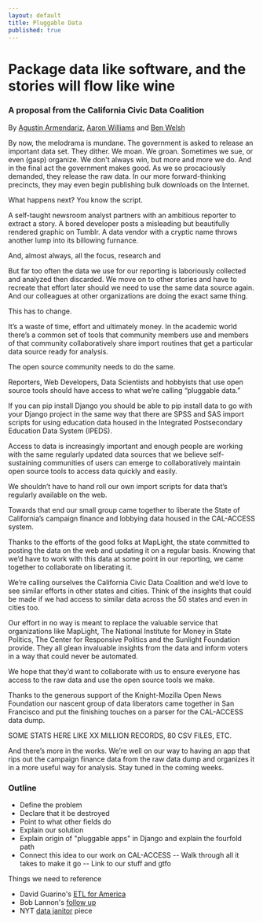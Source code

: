```yaml
---
layout: default
title: Pluggable Data
published: true
---
```


# Package data like software, and the stories will flow like wine

### A proposal from the California Civic Data Coalition

By [Agustin Armendariz](mailto:aarmendariz@gmail.com), [Aaron Williams](mailto:awilliams@cironline.org) and [Ben Welsh](mailto:ben.welsh@gmail.com)

By now, the melodrama is mundane. The government is asked to release an important data set. They dither. We moan. We groan. Sometimes we sue, or even (gasp) organize. We don't always win, but more and more we do. And in the final act the government makes good. As we so procaciously demanded, they release the raw data. In our more forward-thinking precincts, they may even begin publishing bulk downloads on the Internet.

What happens next? You know the script. 

A self-taught newsroom analyst partners with an ambitious reporter to extract a story. A bored developer posts a misleading but beautifully rendered graphic on Tumblr. A data vendor with a cryptic name throws another lump into its billowing furnance.

And, almost always, all the focus, research and  

But far too often the data we use for our reporting is laboriously collected and analyzed then discarded. We move on to other stories and have to recreate that effort later should we need to use the same data source again. And our colleagues at other organizations are doing the exact same thing.
 
This has to change.
 
It’s a waste of time, effort and ultimately money. In the academic world there’s a common set of tools that community members use and members of that community collaboratively share import routines that get a particular data source ready for analysis.
 
The open source community needs to do the same.
 
Reporters, Web Developers,  Data Scientists and hobbyists that use open source tools should have access to what we’re calling “pluggable data.”
 
If you can pip install Django you should be able to pip install data to go with your Django project in the same way that there are SPSS and SAS import scripts for using education data housed in the Integrated Postsecondary Education Data System (IPEDS).
 
Access to data is increasingly important and enough people are working with the same regularly updated data sources that we believe self-sustaining communities of users can emerge to collaboratively maintain open source tools to access data quickly and easily.
 
We shouldn’t have to hand roll our own import scripts for data that’s regularly available on the web.
 
Towards that end our small group came together to liberate the State of California’s campaign finance and lobbying data housed in the CAL-ACCESS system.
 
Thanks to the efforts of the good folks at MapLight, the state committed to posting the data on the web and updating it on a regular basis. Knowing that we’d have to work with this data at some point in our reporting, we came together to collaborate on liberating it.
 
We’re calling ourselves the California Civic Data Coalition and we’d love to see similar efforts in other states and cities. Think of the insights that could be made if we had access to similar data across the 50 states and even in cities too.
 
Our effort in no way is meant to replace the valuable service that organizations like MapLight, The National Institute for Money in State Politics, The Center for Responsive Politics and the Sunlight Foundation provide. They all glean invaluable insights from the data and inform voters in a way that could never be automated.
 
We hope that they’d want to collaborate with us to ensure everyone has access to the raw data and use the open source tools we make.
 
Thanks to the generous support of the Knight-Mozilla Open News Foundation our nascent group of data liberators came together in San Francisco and put the finishing touches on a parser for the CAL-ACCESS data dump.
 
SOME STATS HERE LIKE XX MILLION RECORDS, 80 CSV FILES, ETC.  
 
And there’s more in the works. We’re well on our way to having an app that rips out the campaign finance data from the raw data dump and organizes it in a more useful way for analysis. Stay tuned in the coming weeks.

### Outline
- Define the problem
- Declare that it be destroyed
- Point to what other fields do
- Explain our solution
- Explain origin of "pluggable apps" in Django and explain the fourfold path
- Connect this idea to our work on CAL-ACCESS
-- Walk through all it takes to make it go 
-- Link to our stuff and gtfo

Things we need to reference

- David Guarino's [ETL for America](http://daguar.github.io/2014/03/17/etl-for-america/)
- Bob Lannon's [follow up](http://sunlightfoundation.com/blog/2014/03/21/data-plumbers/)
- NYT [data janitor](http://www.nytimes.com/2014/08/18/technology/for-big-data-scientists-hurdle-to-insights-is-janitor-work.html?_r=0) piece